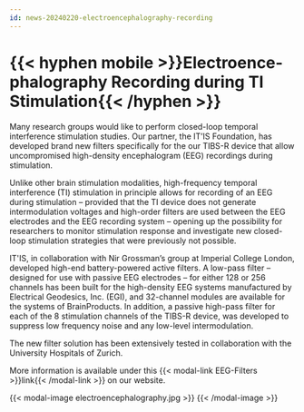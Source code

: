 ```yaml
---
id: news-20240220-electroencephalography-recording
---
```

# {{< hyphen mobile >}}Electro&shy;ence&shy;phalo&shy;graphy Recording during TI Stimulation{{< /hyphen >}}

Many research groups would like to perform closed-loop temporal interference stimulation studies. Our partner, the IT’IS Foundation, has developed brand new filters specifically for the our TIBS-R device that allow uncompromised high-density encephalogram (EEG) recordings during stimulation.

Unlike other brain stimulation modalities, high-frequency temporal interference (TI) stimulation in principle allows for recording of an EEG during stimulation – provided that the TI device does not generate intermodulation voltages and high-order filters are used between the EEG electrodes and the EEG recording system – opening up the possibility for researchers to monitor stimulation response and investigate new closed-loop stimulation strategies that were previously not possible.

IT'IS, in collaboration with Nir Grossman’s group at Imperial College London, developed high-end battery-powered active filters. A low-pass filter – designed for use with passive EEG electrodes – for either 128 or 256 channels has been built for the high-density EEG systems manufactured by Electrical Geodesics, Inc. (EGI), and 32-channel modules are available for the systems of BrainProducts. In addition, a passive high-pass filter for each of the 8 stimulation channels of the TIBS-R device, was developed to suppress low frequency noise and any low-level intermodulation.

The new filter solution has been extensively tested in collaboration with the University Hospitals of Zurich.

More information is available under this {{< modal-link EEG-Filters >}}link{{< /modal-link >}} on our website.

{{< modal-image electroencephalography.jpg >}} {{< /modal-image >}}
